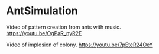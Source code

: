 # AntSimulation

Video of pattern creation from ants with music.
https://youtu.be/OgPaR_nyR2E

Video of implosion of colony.
https://youtu.be/7pEteR24OeY
